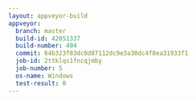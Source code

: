 ```yaml
---
layout: appveyor-build
appveyor:
  branch: master
  build-id: 42051337
  build-number: 494
  commit: 64b323f83dc0d87112dc9e3a30dc4f8ea31933f1
  job-id: 2ttklqs1fncqjmby
  job-number: 5
  os-name: Windows
  test-result: 0
---
```

